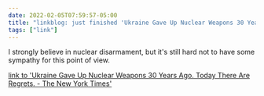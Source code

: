 ```yaml
---
date: 2022-02-05T07:59:57-05:00
title: "linkblog: just finished 'Ukraine Gave Up Nuclear Weapons 30 Years Ago. Today There Are Regrets. - The New York Times'"
tags: ["link"]
---
```

I strongly believe in nuclear disarmament, but it's still hard not to have some sympathy for this point of view.
 
[link to 'Ukraine Gave Up Nuclear Weapons 30 Years Ago. Today There Are Regrets. - The New York Times'](https://www.nytimes.com/2022/02/05/science/ukraine-nuclear-weapons.html)
